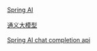 [Spring AI](https://docs.spring.io/spring-ai/reference/0.8-SNAPSHOT/index.html) <br><br>
[通义大模型](https://help.aliyun.com/zh/dashscope/developer-reference/model-introduction) <br><br>
[Spring AI chat completion api](https://docs.spring.io/spring-ai/reference/0.8-SNAPSHOT/api/chatclient.html)
